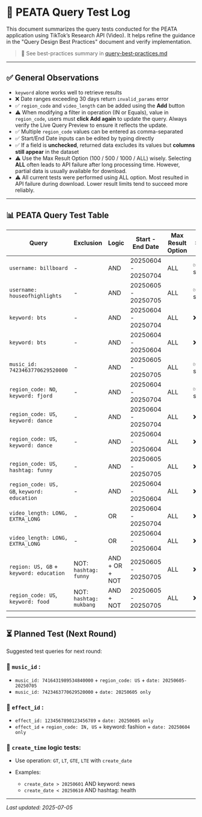# 🧪 PEATA Query Test Log

This document summarizes the query tests conducted for the PEATA application using TikTok’s Research API (Video). It helps refine the guidance in the "Query Design Best Practices" document and verify implementation.

> 📘 See best-practices summary in [query-best-practices.md](./query-best-practices.md)

---

## ✅ General Observations

* `keyword` alone works well to retrieve results
* ❌ Date ranges exceeding 30 days return `invalid_params` error
* ✅ `region_code` and `video_length` can be added using the **Add** button
* ⚠️ When modifying a filter in operation (IN or Equals), value in `region_code`, users must **click Add again** to update the query. Always verify the Live Query Preview to ensure it reflects the update.
* ✅ Multiple `region_code` values can be entered as comma-separated
* ✅ Start/End Date inputs can be edited by typing directly
* ✅ If a field is **unchecked**, returned data excludes its values but **columns still appear** in the dataset
* ⚠️ Use the Max Result Option (100 / 500 / 1000 / ALL) wisely. Selecting **ALL** often leads to API failure after long processing time. However, partial data is usually available for download.
* ⚠️ All current tests were performed using ALL option. Most resulted in API failure during download. Lower result limits tend to succeed more reliably.

---

## 📊 PEATA Query Test Table

| Query  | Exclusion   | Logic  | Start - End Date    | Max Result Option |  Server | Result  |  Time |
| ---- | --- | --- | ---| ---- | ---- | ---- | --- |
| `username: billboard`                      | -                     | AND            | 20250604 - 20250704 | ALL               | ✅ success       | 220 items            | 4s              |
| `username: houseofhighlights`              | -                     | AND            | 20250605 - 20250705 | ALL               | ✅ success       | 1326 items           | 33s             |
| `keyword: bts`                             | -                     | AND            | 20250604 - 20250704 | ALL               | ❌ fail          |  3658 items  | 1m44s           |
| `keyword: bts`                             | -                     | AND            | 20250604 - 20250604 | ALL               | ❌ fail          |  14766 items | ⚠️ 7m32s           |
| `music_id: 7423463770629520000`           | -                     | AND            | 20250605 - 20250705 | ALL               | ✅ success       |  No video returned    | -               |
| `region_code: NO`, `keyword: fjord`         | -                     | AND            | 20250604 - 20250704 | ALL               | ✅ success       | 1803 items           | -               |
| `region_code: US`, `keyword: dance`         | -                     | AND            | 20250604 - 20250704 | ALL               | ❌ fail          |  4209 items  | 2m20s           |
| `region_code: US`, `keyword: dance`         | -                     | AND            | 20250604 - 20250604 | ALL               | ❌ fail          |  3789 items  | 1m46s           |
| `region_code: US`, `hashtag: funny`         | -                     | AND            | 20250605 - 20250705 | ALL               | ❌ fail          |  29518 items | ⚠️ 11m27s          |
| `region_code: US, GB`, `keyword: education` | -                     | AND            | 20250604 - 20250604 | ALL               | ❌ fail          |  12121 items | ⚠️ 5m53s           |
| `video_length: LONG, EXTRA_LONG`         | -                     | OR             | 20250604 - 20250704 | ALL               | ❌ fail          |  11054 items | 3m35s           |
| `video_length: LONG, EXTRA_LONG`         | -                     | OR             | 20250604 - 20250604 | ALL               | ❌ fail          |  24376 items | ⚠️ 6m              |
| `region: US, GB` + `keyword: education`      | NOT: `hashtag: funny`   | AND + OR + NOT | 20250605 - 20250705 | ALL               | ❌ fail          |  9217 items  | 3m44s           |
| `region_code: US`, `keyword: food`          | NOT: `hashtag: mukbang` | AND + NOT      | 20250605 - 20250705 | ALL               | ❌ fail          |  5342 items  | 2m17s           |

---

## ⏳ Planned Test (Next Round)

Suggested test queries for next round:

### 🎵 `music_id` :

* `music_id: 7416431989534840000` + `region_code: US` + `date: 20250605-20250705`
* `music_id: 7423463770629520000` + `date: 20250605 only`

### 🔬 `effect_id` :

* `effect_id: 1234567890123456789` + `date: 20250605 only`
* `effect_id` + `region_code: IN, US` + keyword: fashion + `date: 20250604 only`

### 🔬 `create_time` logic tests:

* Use operation: `GT`, `LT`, `GTE`, `LTE` with `create_date`
* Examples:

  * `create_date > 20250601` AND keyword: news
  * `create_date < 20250610` AND hashtag: health

---

*Last updated: 2025-07-05*
